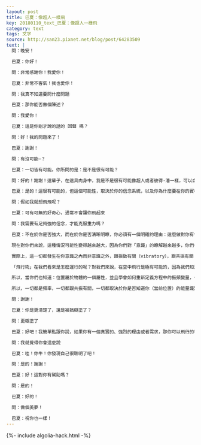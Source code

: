 ```yaml
---
layout: post
title: 巴夏：像超人一樣飛
key: 20180110_text_巴夏：像超人一樣飛
category: text
tags: 文字
source: http://san23.pixnet.net/blog/post/64283509
text: |
  問：晚安！

  巴夏：你好！

  問：非常感謝你！我愛你！

  巴夏：非常不客氣！我也愛你！

  問：我真不知道要問什麼問題

  巴夏：那你能否做個陳述？

  問：我愛你！

  巴夏：這是你剛才說的話的 回聲 嗎？

  問：好！我的問題來了！

  巴夏：謝謝！

  問：有沒可能⋯？

  巴夏：一切皆有可能。你所問的是：是不是很有可能？

  問：好的！謝謝！這輩子，在這具肉身中，我是不是很有可能像超人或者彼得·潘一樣，可以自由飛翔

  巴夏：是的！這很有可能的，但這個可能性，取決於你的信念系統，以及你為什麼要在你的實相中選擇做這樣的事和你做這事的必要性

  問：假如我就想飛飛呢？

  巴夏：可有可無的好奇心，通常不會讓你飛起來

  問：我需要有足夠強的信念，才能克服重力嗎？

  巴夏：不在於你是否強大，而在於你是否清晰明瞭，你必須有一個明確的理由：這麼做對你有什麼好處，以及這麼做對其他人有什麼好處，如果你想體驗「擁有超能力」的人生主題，那你的選擇必須對你以及所有相關的人事物都有益處

  現在對你們來說，這種情況可能性變得越來越大，因為你們對「意識」的瞭解越來越多，你們也知道「信念」到底是什麼，以及它們是如何顯化出你們的物質實相體驗

  實際上，這一切都發生在你意識之內而非意識之外，跟振動有關（vibratory），跟共振有關（resonance），跟頻率有關（frequency）

  「飛行術」在我們看來是怎麼運行的呢？對我們來說，在空中飛行是極有可能的，因為我們知道，所謂的「位置」只不過是這個物體的一個屬性，而不是這個物體在這個位置之上

  所以，當你們也知道：位置屬於物體的一個屬性，並且學會如何重新定義方程中的振頻變量，也就是這個物體的能量方程式，那如果你們知道 這個物體離地50英尺時的振頻變量，並把這個振動變量（通過某種方式）施加在這個物體上，或者將這個物體的振動變量值更改為離地50英尺時的變量值，那麼這個物體必然會懸浮在離地50英尺的位置，因為它已經有了全新的位置變量

  所以，一切都是頻率，一切都跟共振有關，一切都取決於你是否知道你（當前位置）的能量識別標誌值，以及你的信念系統能否自我調整，從而生成（新位置）的準確的能量識別標誌，從而顯化出這種特殊的經歷

  問：謝謝！

  巴夏：你是更清楚了，還是被搞糊塗了？

  問：更糊塗了

  巴夏：好吧！我簡單點跟你說，如果你有一個真實的、強烈的理由或者需求，那你可以飛行的可能性就大了非常非常的多，但你會發現，很多人僅僅是因為好奇或者著迷就希望自己能夠飛，但他們其實真的、真的、真的不需要自己可以飛，於是，他們就沒辦法飛

  問：我就覺得你會這麼說

  巴夏：哇！你牛！你發現自己很聰明了吧！

  問：是的！謝謝！

  巴夏：好！這對你有幫助嗎？

  問：是的！

  巴夏：好的！

  問：做個美夢！

  巴夏：祝你也一樣！
---
```


{%- include algolia-hack.html -%}
